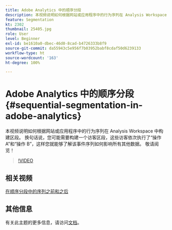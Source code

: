 ```yaml
---
title: Adobe Analytics 中的顺序分段
description: 本视频说明如何根据网站或应用程序中的行为序列在 Analysis Workspace 中构建区段。 换句话说，您可能需要构建一个访客区段，这些访客依次执行了操作 A 和操作 B，这样您就能够了解该事件序列如何影响所有其他数据。 敬请阅览！
feature: Segmentation
kt: 2302
thumbnail: 25405.jpg
role: User
level: Beginner
exl-id: be1610a0-dbec-46d0-8cad-b4726333b8f9
source-git-commit: da55943c5e956f7b03952babf8cdaf50d6239133
workflow-type: ht
source-wordcount: '163'
ht-degree: 100%

---
```


# Adobe Analytics 中的顺序分段 {#sequential-segmentation-in-adobe-analytics}

本视频说明如何根据网站或应用程序中的行为序列在 Analysis Workspace 中构建区段。 换句话说，您可能需要构建一个访客区段，这些访客依次执行了“操作 A”和“操作 B”，这样您就能够了解该事件序列如何影响所有其他数据。 敬请阅览！

>[!VIDEO](https://video.tv.adobe.com/v/25405/?quality=12)

## 相关视频

[在顺序分段中的序列之前和之后](before-after-sequences-in-sequential-segmentation.md)

## 其他信息

有关此主题的更多信息，请访问[文档](https://experienceleague.adobe.com/docs/analytics/components/segmentation/segmentation-workflow/seg-sequential-build.html?lang=zh-Hans)。
